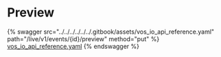 # Preview

{% swagger src="../../../../../../.gitbook/assets/vos_io_api_reference.yaml" path="/live/v1/events/{id}/preview" method="put" %}
[vos_io_api_reference.yaml](../../../../../../.gitbook/assets/vos_io_api_reference.yaml)
{% endswagger %}
